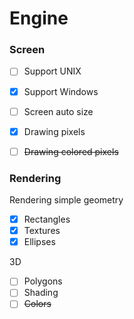 # Engine

### Screen 

- [ ] Support UNIX
- [x] Support Windows
- [ ] Screen auto size
- [x] Drawing pixels
- [ ] ~~Drawing colored pixels~~


### Rendering

Rendering simple geometry

- [x] Rectangles
- [x] Textures
- [x] Ellipses

3D

- [ ] Polygons
- [ ] Shading
- [ ] ~~Colors~~